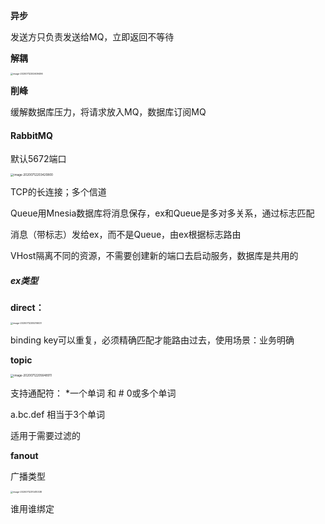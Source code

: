 **异步**

发送方只负责发送给MQ，立即返回不等待

**解耦**

<img src="/Users/kangkang/Library/Application Support/typora-user-images/image-20200712202609496.png" alt="image-20200712202609496" style="zoom: 25%;" />

**削峰**

缓解数据库压力，将请求放入MQ，数据库订阅MQ



#### RabbitMQ

默认5672端口

<img src="/Users/kangkang/Library/Application Support/typora-user-images/image-20200712203420800.png" alt="image-20200712203420800" style="zoom: 33%;" />

TCP的长连接；多个信道

Queue用Mnesia数据库将消息保存，ex和Queue是多对多关系，通过标志匹配

消息（带标志）发给ex，而不是Queue，由ex根据标志路由

VHost隔离不同的资源，不需要创建新的端口去启动服务，数据库是共用的



##### ex类型

**direct：**

<img src="/Users/kangkang/Library/Application Support/typora-user-images/image-20200712205316037.png" alt="image-20200712205316037" style="zoom: 25%;" />

binding key可以重复，必须精确匹配才能路由过去，使用场景：业务明确

**topic**

<img src="/Users/kangkang/Library/Application Support/typora-user-images/image-20200712205648911.png" alt="image-20200712205648911" style="zoom:33%;" />

支持通配符： *一个单词 和 # 0或多个单词

a.bc.def 相当于3个单词

适用于需要过滤的

**fanout**

广播类型

<img src="/Users/kangkang/Library/Application Support/typora-user-images/image-20200712210410338.png" alt="image-20200712210410338" style="zoom:25%;" />

谁用谁绑定

